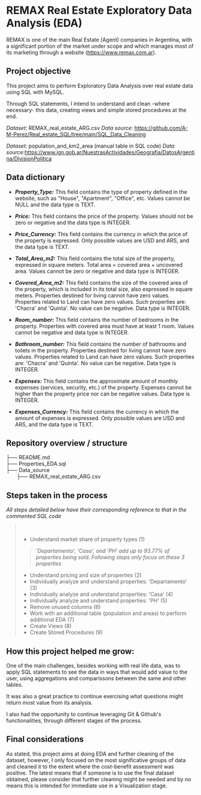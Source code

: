 # REMAX Real Estate Exploratory Data Analysis (EDA)

REMAX is one of the main Real Estate (Agent) companies in Argentina, with a significant portion of the market under scope and which manages most of its marketing through a website (https://www.remax.com.ar).

## Project objective

This project aims to perform Exploratory Data Analysis over real estate data using SQL with MySQL.

Through SQL statements, I intend to understand and clean -where necessary- this data, creating views and simple stored procedures at the end.

*Dataset*: REMAX_real_estate_ARG.csv
*Data source*: https://github.com/A-M-Perez/Real_estate_SQL/tree/main/SQL_Data_Cleaning

*Dataset*: population_and_km2_area (manual table in SQL code)
*Data source*:https://www.ign.gob.ar/NuestrasActividades/Geografia/DatosArgentina/DivisionPolitica

## Data dictionary

- ***Property_Type:*** This field contains the type of property defined in the website, such as "House", "Apartment", "Office", etc. Values cannot be NULL and the data type is TEXT.

- ***Price:*** This field contains the price of the property. Values should not be zero or negative and the data type is INTEGER.

- ***Price_Currency:*** This field contains the currency in which the price of the property is expressed. Only possible values are USD and ARS, and the data type is TEXT.

- ***Total_Area_m2:*** This field contains the total size of the property, expressed in square meters. Total area = covered area + uncovered area. Values cannot be zero or negative and data type is INTEGER.

- ***Covered_Area_m2:*** This field contains the size of the covered area of the property, which is included in its total size, also expressed in square meters. Properties destined for living cannot have zero values. Properties related to Land can have zero values. Such properties are: 'Chacra' and 'Quinta'. No value can be negative. Data type is INTEGER.

- ***Room_number:*** This field contains the number of bedrooms in the property. Properties with covered area must have at least 1 room. Values cannot be negative and data type is INTEGER.

- ***Bathroom_number:*** This field contains the number of bathrooms and toilets in the property. Properties destined for living cannot have zero values. Properties related to Land can have zero values. Such properties are: 'Chacra' and 'Quinta'. No value can be negative. Data type is INTEGER.

- ***Expenses:*** This field contains the approximate amount of monthly expenses (services, security, etc.) of the property. Expenses cannot be higher than the property price nor can be negative values. Data type is INTEGER.

- ***Expenses_Currency:*** This field contains the currency in which the amount of expenses is expressed. Only possible values are USD and ARS, and the data type is TEXT.

## Repository overview / structure

├── README.md\
├── Properties_EDA.sql\
├── Data_source\
&emsp;&emsp;├── REMAX_real_estate_ARG.csv

## Steps taken in the process

*All steps detailed below have their corresponding reference to that in the commented SQL code*

>&nbsp;
>- Understand market share of property types (1)
>
>> *'Departamento', 'Casa', and 'PH' add up to 93.77% of properties being sold. Following steps only focus on these 3 properties*
>
>- Understand pricing and size of properties (2)
>- Individually analyze and understand properties: 'Departamento' (3)
>- Individually analyze and understand properties: 'Casa' (4)
>- Individually analyze and understand properties: 'PH' (5)
>- Remove unused columns (6)
>- Work with an additional table (population and areas) to perform additional EDA (7)
>- Create Views (8)
>- Create Stored Procedures (9)
>&nbsp;

## How this project helped me grow:

One of the main challenges, besides working with real life data, was to apply SQL statements to see the data in ways that would add value to the user, using aggregations and comparissons between the same and other tables.

It was also a great practice to continue exercising what questions might return most value from its analysis. 

I also had the opportunity to continue leveraging Git & Github's functionalities, through different stages of the process.

## Final considerations

As stated, this project aims at doing EDA and further cleaning of the dataset, however, I only focused on the most significative groups of data and cleaned it to the extent where the cost-benefit assessment was positive. The latest means that if someone is to use the final dataset obtained, please consider that further cleaning might be needed and by no means this is intended for immediate use in a Visualization stage.